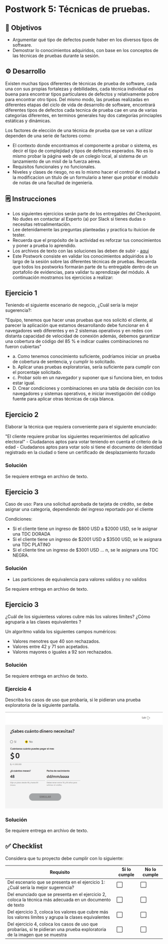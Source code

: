# Postwork 5: Técnicas de pruebas.

## :dart: Objetivos

- Argumentar qué tipo de defectos puede haber en los diversos tipos de software.
- Demostrar lo conocimientos adquiridos, con base en los conceptos de las técnicas de pruebas durante la sesión.

## ⚙ Desarrollo

Existen muchas tipos diferentes de técnicas de prueba de software, cada una con sus propias fortalezas y debilidades, cada técnica individual es buena para encontrar tipos particulares de defectos y relativamente pobre para encontrar otro tipos.
Del mismo modo, las pruebas realizadas en diferentes etapas del ciclo de vida de desarrollo de software, encontrará diferentes tipos de defectos cada tecnica de prueba cae en una de varias categorías diferentes, en terminos generales hay dos categorías princiaples
estáticas y dinámicas.

Los factores de elección de una técnica de prueba que se van a utilizar dependen de una serie de factores como:

- El contexto donde encontramos el componente a probar o sistema, es decir el tipo de complejidad y tipos de defectos esperados. No es lo mismo probar la página web de un colegio local, al sistema de un lanzamiento de un misil de la fuerza aérea.
- Requisitos funcionales y no funcionales.
- Niveles y clases de riesgo, no es lo mismo hacer el control de calidad a la modificacion un titulo de un formulario a tener que probar el modulo de notas de una facultad de ingenieria.

## 🗒️ Instrucciones

- Los siguientes ejercicios serán parte de los entregables del Checkpoint. No dudes en contactar al Experto (a) por Slack si tienes dudas o necesitas retroalimentación. 
- Lee detenidamente las preguntas planteadas y practica tu ituicion de tester.
- Recuerda que el propósito de la actividad es reforzar tus conocimientos y poner a prueba lo aprendido.
- Los archivos de texto con las soluciones las deben de subir - [aqui](./)
- Este Postwork consiste en validar los conocimientos adquiridos a lo largo de la sesión sobre las diferentes técnicas de pruebas. Recuerda que todos los postworks formarán parte de tu entregable dentro de un portafolio de evidencias, para validar tu aprendizaje del módulo.
A continuación mostramos los ejercicios a realizar:

## Ejercicio 1

Teniendo el siguiente escenario de negocio, ¿Cuál sería la mejor sugerencia?:

"Equipo, tenemos que hacer unas pruebas que nos solicitó el cliente, al parecer la aplicación que estamos desarrollando debe funcionar en 4 navegadores web diferentes y en 2 sistemas operativos y en redes con distanta capacidad de velocidad de conexión además, debemos garantizar una cobertura de código del 85 % e indicar cuales combinaciones no fueron cubiertas"


- a. Como tenemos conocimiento suficiente, podríamos iniciar un prueba de cobertura de sentencia, y cumplir lo solicitado.
- b. Aplicar unas pruebas exploratorias, sería suficiente para cumplir con el porcentaje solicitado.
- c. Probar solo en un navegador y suponer que si funciona bien, en todos estar igual.
- D. Crear condiciones y combinaciones en una tabla de decisión con los navegadores y sistemas operativos, e iniciar investigación del código fuente para aplicar otras técnicas de caja blanca.

## Ejercicio 2

Elaborar la técnica que requiera conveniente para el siguiente enunciado:

"El cliente requiere probar los siguientes requerimientos del aplicativo electoral"
	- Ciudadanos aptos para votar teniendo en cuenta el criterio de la edad
	- Ciudadanos aptos para votar solo si tiene el documento de identidad registrado en la ciudad o tiene un certificado de desplazamiento forzado
### Solución
Se requiere entrega en archivo de texto.

## Ejercicio 3

Caso de uso: Para una solicitud aprobada de tarjeta de crédito, se debe asignar una categoria, dependiendo del ingreso reportado por el cliente

Condiciones:
- Si el cliente tiene un ingreso de $800 USD a $2000 USD, se le asignar una TDC DORADA
- Si el cliente tiene un ingreso de $2001 USD a $3500 USD, se le asignara una TDC PLATINO
- Si el cliente tine un ingreso de $3001 USD ... n, se le asignara una TDC NEGRA.

### Solución
- Las particiones de equivalencia para valores validos y no validos

Se requiere entrega en archivo de texto.


## Ejercicio 3

¿Cuál de los siguientess valores cubre más los valores límites?
¿Cómo agruparía a las clases equivalentes ?

Un algoritmo valida los siguientes campos numéricos:
- Valores menotres que 40 son rechazados.
- Valores entre 42 y 71 son acpetados.
- Valores mayores o iguales a 92 son rechazados.

### Solución
Se requiere entrega en archivo de texto.

### Ejercicio 4

Describa los casos de uso que probaría, si le pidieran una prueba exploratoria de la siguiente pantalla.

<img src="https://github.com/beduExpert/SW-Testing-Fundamentals-2021/blob/main/Sesion-05/Postwork/simulador_credito.png">

### Solución

Se requiere entrega en archivo de texto.

## ✅ Checklist

Considera que tu proyecto debe cumplir con lo siguiente:

| Requisito | Sí lo cumple | No lo cumple |
| --- | --- | --- |
|Del escenario que se presenta en el ejercicio 1: ¿Cuál sería la mejor sugerencia? | ⬜  | ⬜  |
|Del enunciado que se presenta en el ejercicio 2, coloca la técnica más adecuada en un documento de texto| ⬜  | ⬜  |
|Del ejercicio 3, coloca los valores que cubre más los valores límites y agrupa la clases equivalentes|  ⬜ | ⬜  |
|Del ejercicio 4, coloca los casos de uso que probarías, si te pidieran una prueba exploratoria de la imagen que se muestra|  ⬜ |  ⬜ |
